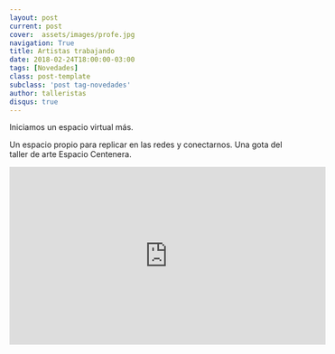 ```yaml
---
layout: post
current: post
cover:  assets/images/profe.jpg
navigation: True
title: Artistas trabajando
date: 2018-02-24T18:00:00-03:00
tags: [Novedades]
class: post-template
subclass: 'post tag-novedades'
author: talleristas
disqus: true
---
```


Iniciamos un espacio virtual más.

Un espacio propio para replicar en las redes y conectarnos.
Una gota del taller de arte Espacio Centenera.

<iframe width="560" height="315" src="https://www.youtube.com/embed/rNmmRjO_htE?rel=0" frameborder="0" allow="autoplay; encrypted-media" allowfullscreen></iframe>
